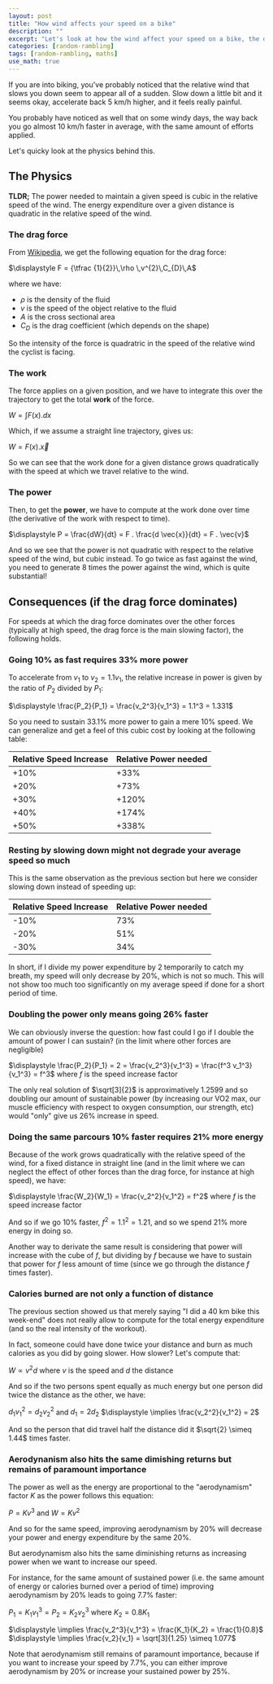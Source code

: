 ```yaml
---
layout: post
title: "How wind affects your speed on a bike"
description: ""
excerpt: "Let's look at how the wind affect your speed on a bike, the diminishing impact of power, and why you feel the drag suddenly passed a certain speed."
categories: [random-rambling]
tags: [random-rambling, maths]
use_math: true
---
```


If you are into biking, you've probably noticed that the relative wind that slows you down seem to appear all of a sudden. Slow down a little bit and it seems okay, accelerate back 5 km/h higher, and it feels really painful.

You probably have noticed as well that on some windy days, the way back you go almost 10 km/h faster in average, with the same amount of efforts applied.

Let's quicky look at the physics behind this.


## The Physics

**TLDR;** The power needed to maintain a given speed is cubic in the relative speed of the wind. The energy expenditure over a given distance is quadratic in the relative speed of the wind.

### The drag force

From [Wikipedia](https://en.wikipedia.org/wiki/Drag_(physics)), we get the following equation for the drag force:

$\displaystyle F = {\tfrac {1}{2}}\,\rho \,v^{2}\,C_{D}\,A$

where we have:

* $\rho$  is the density of the fluid
* $v$ is the speed of the object relative to the fluid
* $A$ is the cross sectional area
* $C_{D}$ is the drag coefficient (which depends on the shape)

So the intensity of the force is quadratric in the speed of the relative wind the cyclist is facing.

### The work

The force applies on a given position, and we have to integrate this over the trajectory to get the total **work** of the force.

$\displaystyle W = \int F(x) . dx$

Which, if we assume a straight line trajectory, gives us:

$\displaystyle W = F(x) . \vec{x}$

So we can see that the work done for a given distance grows quadratically with the speed at which we travel relative to the wind.

### The power

Then, to get the **power**, we have to compute at the work done over time (the derivative of the work with respect to time).

$\displaystyle P = \frac{dW}{dt} = F . \frac{d \vec{x}}{dt} = F . \vec{v}$

And so we see that the power is not quadratic with respect to the relative speed of the wind, but cubic instead. To go twice as fast against the wind, you need to generate 8 times the power against the wind, which is quite substantial!


## Consequences (if the drag force dominates)

For speeds at which the drag force dominates over the other forces (typically at high speed, the drag force is the main slowing factor), the following holds.

### Going 10% as fast requires 33% more power

To accelerate from $v_1$ to $v_2 = 1.1 v_1$, the relative increase in power is given by the ratio of $P_2$ divided by $P_1$:

$\displaystyle \frac{P_2}{P_1} = \frac{v_2^3}{v_1^3} = 1.1^3 = 1.331$

So you need to sustain 33.1% more power to gain a mere 10% speed. We can generalize and get a feel of this cubic cost by looking at the following table:

|Relative Speed Increase|Relative Power needed|
|----|-----|
|+10%|+33% |
|+20%|+73% |
|+30%|+120%|
|+40%|+174%|
|+50%|+338%|

### Resting by slowing down might not degrade your average speed so much

This is the same observation as the previous section but here we consider slowing down instead of speeding up:

|Relative Speed Increase|Relative Power needed|
|----|-----|
|-10%|73%  |
|-20%|51%  |
|-30%|34%  |

In short, if I divide my power expenditure by 2 temporarily to catch my breath, my speed will only decrease by 20%, which is not so much. This will not show too much too significantly on my average speed if done for a short period of time.

### Doubling the power only means going 26% faster

We can obviously inverse the question: how fast could I go if I double the amount of power I can sustain? (in the limit where other forces are negligible)

$\displaystyle \frac{P_2}{P_1} = 2 = \frac{v_2^3}{v_1^3} = \frac{f^3 v_1^3}{v_1^3} = f^3$ where $f$ is the speed increase factor

The only real solution of $\sqrt[3]{2}$ is approximatively 1.2599 and so doubling our amount of sustainable power (by increasing our VO2 max, our muscle efficiency with respect to oxygen consumption, our strength, etc) would "only" give us 26% increase in speed. 

### Doing the same parcours 10% faster requires 21% more energy

Because of the work grows quadratically with the relative speed of the wind, for a fixed distance in straight line (and in the limit where we can neglect the effect of other forces than the drag force, for instance at high speed), we have:

$\displaystyle \frac{W_2}{W_1} = \frac{v_2^2}{v_1^2} = f^2$ where $f$ is the speed increase factor

And so if we go 10% faster, $f^2 = 1.1^2 = 1.21$, and so we spend 21% more energy in doing so.

Another way to derivate the same result is considering that power will increase with the cube of $f$, but dividing by $f$ because we have to sustain that power for $f$ less amount of time (since we go through the distance $f$ times faster).

### Calories burned are not only a function of distance

The previous section showed us that merely saying "I did a 40 km bike this week-end" does not really allow to compute for the total energy expenditure (and so the real intensity of the workout).

In fact, someone could have done twice your distance and burn as much calories as you did by going slower. How slower? Let's compute that:

$\displaystyle W \propto v^2 d$ where $v$ is the speed and $d$ the distance

And so if the two persons spent equally as much energy but one person did twice the distance as the other, we have:

$\displaystyle d_1 v_1^2 = d_2 v_2^2$ and $d_1 = 2 d_2$
$\displaystyle \implies \frac{v_2^2}{v_1^2} = 2$

And so the person that did travel half the distance did it $\sqrt{2} \simeq 1.44$ times faster.

### Aerodynanism also hits the same dimishing returns but remains of paramount importance

The power as well as the energy are proportional to the "aerodynamism" factor $K$ as the power follows this equation:

$P = K v^3$ and $W = K v^2$

And so for the same speed, improving aerodynamism by 20% will decrease your power and energy expenditure by the same 20%.

But aerodynamism also hits the same diminishing returns as increasing power when we want to increase our speed.

For instance, for the same amount of sustained power (i.e. the same amount of energy or calories burned over a period of time) improving aerodynamism by 20% leads to going 7.7% faster:

$P_1 = K_1 v_1^3 = P_2 = K_2 v_2^3$ where $K_2 = 0.8 K_1$

$\displaystyle \implies \frac{v_2^3}{v_1^3} = \frac{K_1}{K_2} = \frac{1}{0.8}$
$\displaystyle \implies \frac{v_2}{v_1} = \sqrt[3]{1.25} \simeq 1.077$

Note that aerodynamism still remains of paramount importance, because if you want to increase your speed by 7.7%, you can either improve aerodynamism by 20% or increase your sustained power by 25%.
